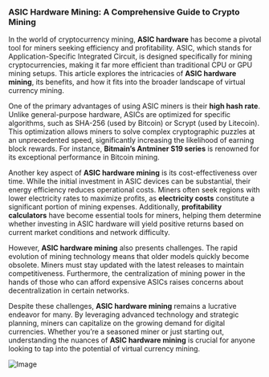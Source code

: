 ### ASIC Hardware Mining: A Comprehensive Guide to Crypto Mining

In the world of cryptocurrency mining, **ASIC hardware** has become a pivotal tool for miners seeking efficiency and profitability. ASIC, which stands for Application-Specific Integrated Circuit, is designed specifically for mining cryptocurrencies, making it far more efficient than traditional CPU or GPU mining setups. This article explores the intricacies of **ASIC hardware mining**, its benefits, and how it fits into the broader landscape of virtual currency mining.

One of the primary advantages of using ASIC miners is their **high hash rate**. Unlike general-purpose hardware, ASICs are optimized for specific algorithms, such as SHA-256 (used by Bitcoin) or Scrypt (used by Litecoin). This optimization allows miners to solve complex cryptographic puzzles at an unprecedented speed, significantly increasing the likelihood of earning block rewards. For instance, **Bitmain’s Antminer S19 series** is renowned for its exceptional performance in Bitcoin mining.

Another key aspect of **ASIC hardware mining** is its cost-effectiveness over time. While the initial investment in ASIC devices can be substantial, their energy efficiency reduces operational costs. Miners often seek regions with lower electricity rates to maximize profits, as **electricity costs** constitute a significant portion of mining expenses. Additionally, **profitability calculators** have become essential tools for miners, helping them determine whether investing in ASIC hardware will yield positive returns based on current market conditions and network difficulty.

However, **ASIC hardware mining** also presents challenges. The rapid evolution of mining technology means that older models quickly become obsolete. Miners must stay updated with the latest releases to maintain competitiveness. Furthermore, the centralization of mining power in the hands of those who can afford expensive ASICs raises concerns about decentralization in certain networks.

Despite these challenges, **ASIC hardware mining** remains a lucrative endeavor for many. By leveraging advanced technology and strategic planning, miners can capitalize on the growing demand for digital currencies. Whether you’re a seasoned miner or just starting out, understanding the nuances of **ASIC hardware mining** is crucial for anyone looking to tap into the potential of virtual currency mining.

![Image](https://github.com/user-attachments/assets/31692037-0104-4703-abd1-696b6a7dd41b)